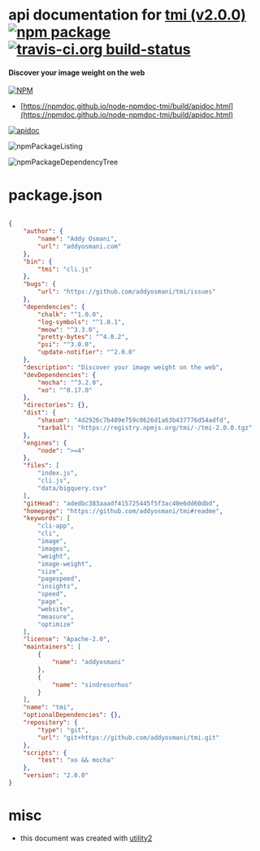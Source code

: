 # api documentation for  [tmi (v2.0.0)](https://github.com/addyosmani/tmi#readme)  [![npm package](https://img.shields.io/npm/v/npmdoc-tmi.svg?style=flat-square)](https://www.npmjs.org/package/npmdoc-tmi) [![travis-ci.org build-status](https://api.travis-ci.org/npmdoc/node-npmdoc-tmi.svg)](https://travis-ci.org/npmdoc/node-npmdoc-tmi)
#### Discover your image weight on the web

[![NPM](https://nodei.co/npm/tmi.png?downloads=true&downloadRank=true&stars=true)](https://www.npmjs.com/package/tmi)

- [https://npmdoc.github.io/node-npmdoc-tmi/build/apidoc.html](https://npmdoc.github.io/node-npmdoc-tmi/build/apidoc.html)

[![apidoc](https://npmdoc.github.io/node-npmdoc-tmi/build/screenCapture.buildCi.browser.%252Ftmp%252Fbuild%252Fapidoc.html.png)](https://npmdoc.github.io/node-npmdoc-tmi/build/apidoc.html)

![npmPackageListing](https://npmdoc.github.io/node-npmdoc-tmi/build/screenCapture.npmPackageListing.svg)

![npmPackageDependencyTree](https://npmdoc.github.io/node-npmdoc-tmi/build/screenCapture.npmPackageDependencyTree.svg)



# package.json

```json

{
    "author": {
        "name": "Addy Osmani",
        "url": "addyosmani.com"
    },
    "bin": {
        "tmi": "cli.js"
    },
    "bugs": {
        "url": "https://github.com/addyosmani/tmi/issues"
    },
    "dependencies": {
        "chalk": "^1.0.0",
        "log-symbols": "^1.0.1",
        "meow": "^3.3.0",
        "pretty-bytes": "^4.0.2",
        "psi": "^3.0.0",
        "update-notifier": "^2.0.0"
    },
    "description": "Discover your image weight on the web",
    "devDependencies": {
        "mocha": "^3.2.0",
        "xo": "^0.17.0"
    },
    "directories": {},
    "dist": {
        "shasum": "4d2926c7b409e759c0626d1a63b437776d54adfd",
        "tarball": "https://registry.npmjs.org/tmi/-/tmi-2.0.0.tgz"
    },
    "engines": {
        "node": ">=4"
    },
    "files": [
        "index.js",
        "cli.js",
        "data/bigquery.csv"
    ],
    "gitHead": "adedbc383aaadf415725445f5f3ac40e6dd60dbd",
    "homepage": "https://github.com/addyosmani/tmi#readme",
    "keywords": [
        "cli-app",
        "cli",
        "image",
        "images",
        "weight",
        "image-weight",
        "size",
        "pagespeed",
        "insights",
        "speed",
        "page",
        "website",
        "measure",
        "optimize"
    ],
    "license": "Apache-2.0",
    "maintainers": [
        {
            "name": "addyosmani"
        },
        {
            "name": "sindresorhus"
        }
    ],
    "name": "tmi",
    "optionalDependencies": {},
    "repository": {
        "type": "git",
        "url": "git+https://github.com/addyosmani/tmi.git"
    },
    "scripts": {
        "test": "xo && mocha"
    },
    "version": "2.0.0"
}
```



# misc
- this document was created with [utility2](https://github.com/kaizhu256/node-utility2)
